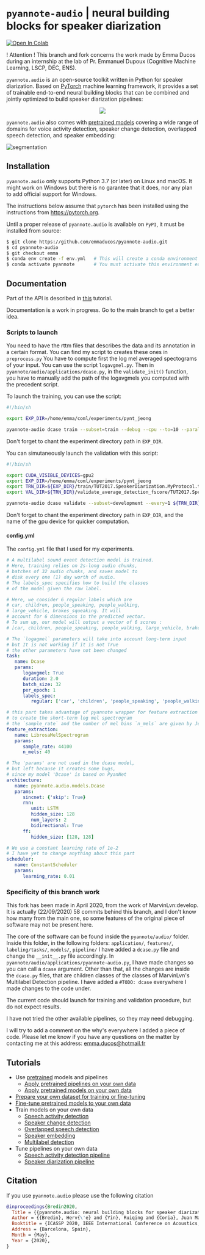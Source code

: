 # `pyannote-audio` | neural building blocks for speaker diarization

[![Open In Colab](https://colab.research.google.com/assets/colab-badge.svg)](https://colab.research.google.com/github/pyannote/pyannote-audio/blob/develop/notebooks/introduction_to_pyannote_audio_speaker_diarization_toolkit.ipynb)


! Attention ! This branch and fork concerns the work made by Emma Ducos during an internship at the lab of Pr. Emmanuel Dupoux (Cognitive Machine Learning, LSCP, DEC, ENS).


`pyannote.audio` is an open-source toolkit written in Python for speaker diarization. Based on [PyTorch](pytorch.org) machine learning framework, it provides a set of trainable end-to-end neural building blocks that can be combined and jointly optimized to build speaker diarization pipelines:

<p align="center"> 
<img src="pipeline.png">
</p>

`pyannote.audio` also comes with [pretrained models](https://github.com/pyannote/pyannote-audio-hub) covering a wide range of domains for voice activity detection, speaker change detection, overlapped speech detection, and speaker embedding:

![segmentation](tutorials/pretrained/model/segmentation.png)

## Installation

`pyannote.audio` only supports Python 3.7 (or later) on Linux and macOS. It might work on Windows but there is no garantee that it does, nor any plan to add official support for Windows.

The instructions below assume that `pytorch` has been installed using the instructions from https://pytorch.org.

Until a proper release of `pyannote.audio` is available on `PyPI`, it must be installed from source:

```bash
$ git clone https://github.com/emmaducos/pyannote-audio.git
$ cd pyannote-audio
$ git checkout emma
$ conda env create -f env.yml   # This will create a conda environment called `pyannote`
$ conda activate pyannote       # You must activate this environment each time you want to run a pyannote command
```


## Documentation

Part of the API is described in [this](tutorials/pretrained/model) tutorial.  

Documentation is a work in progress. Go to the main branch to get a better idea.

### Scripts to launch 
You need to have the rttm files that describes the data and its annotation in a certain format.
You can find my script to creates these ones in `preprocess.py`
You have to compute first the log mel averaged spectograms of your input.
You can use the script `logavgmel.py`.
Then in `pyannote/audio/applications/dcase.py`, in the `validate_init()` function,
you have to manually add the path of the logavgmels you computed with the precedent script. 

To launch the training, you can use the script:
```bash
#!/bin/sh

export EXP_DIR=/home/emma/coml/experiments/pynt_jeong

pyannote-audio dcase train --subset=train --debug --cpu --to=10 --parallel=4 ${EXP_DIR} TUT2017.SpeakerDiarization.MyProtocol
```
Don't forget to chant the experiment directory path in `EXP_DIR`.

You can simutaneously launch the validation with this script:
```bash
#!/bin/sh

export CUDA_VISIBLE_DEVICES=gpu2
export EXP_DIR=/home/emma/coml/experiments/pynt_jeong
export TRN_DIR=${EXP_DIR}/train/TUT2017.SpeakerDiarization.MyProtocol.train
export VAL_DIR=${TRN_DIR}/validate_average_detection_fscore/TUT2017.SpeakerDiarization.MyProtocol.development

pyannote-audio dcase validate --subset=development --every=1 ${TRN_DIR} TUT2017.SpeakerDiarization.MyProtocol
```
Don't forget to chant the experiment directory path in `EXP_DIR`, and the name of the gpu device for quicker computation.

#### config.yml
The `config.yml` file that I used for my experiments.
```yaml
# A multilabel sound event detection model is trained.
# Here, training relies on 2s-long audio chunks,
# batches of 32 audio chunks, and saves model to
# disk every one (1) day worth of audio.
# The labels_spec specifies how to build the classes
# of the model given the raw label.

# Here, we consider 6 regular labels which are
# car, children, people_speaking, people_walking, 
# large_vehicle, brakes_squeaking. It will 
# account for 6 dimensions in the predicted vector. 
# To sum up, our model will output a vector of 6 scores :
# [car, children, people_speaking, people_walking, large_vehicle, brakes_squeaking]

# The `logagmel` parameters will take into account long-term input
# but It is not working if it is not True
# the other parameters have not been changed
task:
   name: Dcase
   params:
      logavgmel: True
      duration: 2.0
      batch_size: 32
      per_epoch: 1
      labels_spec:
         regular: ['car', 'children', 'people_speaking', 'people_walking', 'large_vehicle', 'brakes_squeaking']

# this part takes advantage of pyannote wrapper for feature extraction
# to create the short-term log mel spectrogram
# the `sample_rate` and the number of mel bins `n_mels` are given by Jeong:2018
feature_extraction:
   name: LibrosaMelSpectrogram
   params:
      sample_rate: 44100 
      n_mels: 40

# The 'params' are not used in the dcase model, 
# but left because it creates some bugs, 
# since my model 'Dcase' is based on PyanNet
architecture:
   name: pyannote.audio.models.Dcase
   params:
      sincnet: {'skip': True}
      rnn:
         unit: LSTM
         hidden_size: 128
         num_layers: 2
         bidirectional: True
      ff:
         hidden_size: [128, 128]  

# We use a constant learning rate of 1e-2
# I have yet to change anything about this part
scheduler:
   name: ConstantScheduler
   params:
      learning_rate: 0.01
```

### Specificity of this branch work
This fork has been made in April 2020, from the work of MarvinLvn:develop.
It is actually (22/09/2020) 58 commits behind this branch, and I don't know how many from the main one, so some features of the original piece of software may not be present here.

The core of the software can be found inside the `pyannote/audio/` folder.
Inside this folder, in the following folders: `application/`, `features/`, `labeling/tasks/`, `models/`, `pipeline/`
I have added a `dcase.py` file and change the `__init__.py` file accordingly.
In `pyannote/audio/applications/pyannote-audio.py`, I have made changes so you can call a `dcase` argument.
Other than that, all the changes are inside the `dcase.py` files, that are children classes of the classes of MarvinLvn's Multilabel Detection pipeline.
I have added a `#TODO: dcase` everywhere I made changes to the code under.

The current code should launch for training and validation procedure, but do not expect results. 

I have not tried the other available pipelines, so they may need debugging.

I will try to add a comment on the why's everywhere I added a piece of code. 
Please let me know if you have any questions on the matter by contacting me at this address:
emma.ducos@hotmail.fr


## Tutorials

* Use [pretrained](https://github.com/pyannote/pyannote-audio-hub) models and pipelines
  * [Apply pretrained pipelines on your own data](tutorials/pretrained/pipeline)
  * [Apply pretrained models on your own data](tutorials/pretrained/model)
* [Prepare your own dataset for training or fine-tuning](tutorials/data_preparation)
* [Fine-tune pretrained models to your own data](tutorials/finetune)
* Train models on your own data
  * [Speech activity detection](tutorials/models/speech_activity_detection)
  * [Speaker change detection](tutorials/models/speaker_change_detection)
  * [Overlapped speech detection](tutorials/models/overlap_detection)
  * [Speaker embedding](tutorials/models/speaker_embedding)
  * [Multilabel detection](tutorials/models/multilabel_detection)
* Tune pipelines on your own data
  * [Speech activity detection pipeline](tutorials/pipelines/speech_activity_detection)
  * [Speaker diarization pipeline](tutorials/pipelines/speaker_diarization)

## Citation

If you use `pyannote.audio` please use the following citation

```bibtex
@inproceedings{Bredin2020,
  Title = {{pyannote.audio: neural building blocks for speaker diarization}},
  Author = {{Bredin}, Herv{\'e} and {Yin}, Ruiqing and {Coria}, Juan Manuel and {Gelly}, Gregory and {Korshunov}, Pavel and {Lavechin}, Marvin and {Fustes}, Diego and {Titeux}, Hadrien and {Bouaziz}, Wassim and {Gill}, Marie-Philippe},
  Booktitle = {ICASSP 2020, IEEE International Conference on Acoustics, Speech, and Signal Processing},
  Address = {Barcelona, Spain},
  Month = {May},
  Year = {2020},
}
```

